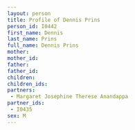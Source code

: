 ```yaml
---
layout: person
title: Profile of Dennis Prins
person_id: I0442
first_name: Dennis
last_name: Prins
full_name: Dennis Prins
mother: 
mother_id: 
father: 
father_id: 
children:
children_ids:
partners:
 - Margaret Josephine Therese Anandappa
partner_ids:
 - I0435
sex: M
---
```


